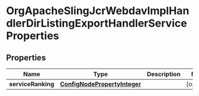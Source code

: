 

# OrgApacheSlingJcrWebdavImplHandlerDirListingExportHandlerServiceProperties

## Properties

Name | Type | Description | Notes
------------ | ------------- | ------------- | -------------
**serviceRanking** | [**ConfigNodePropertyInteger**](ConfigNodePropertyInteger.md) |  |  [optional]



